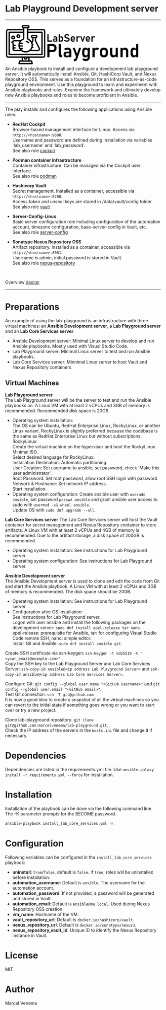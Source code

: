 # Lab Playground Development server

***

<img src="media/banner_lab.png" align="left"/>
An Ansible playbook to install and configure a development lab playground server. It will automatically install Ansible, Git, HashiCorp Vault, and Nexus Repository OSS. This serves as a foundation for an infrastructure-as-code playground environment. Use this playground to learn and experiment with Ansible playbooks and roles. Examine the framework and ultimately develop new Ansible playbooks and roles to become proficient in Ansible.

***

The play installs and configures the following applications using Ansible roles:

- **RedHat Cockpit**<br>
  Browser-based management interface for Linux. Access via `http://<hostname>:9090`.<br>
  Username and password are defined during installation via variables 'lab_username' and 'lab_password'.<br>
  See also role [cockpit](roles/cockpit/README.md)<br>

- **Podman container infrastructure**<br>
  Container infrastructure. Can be managed via the Cockpit user interface.<br>
  See also role [podman](roles/podman/README.md)<br>

- **Hashicorp Vault**<br>
  Secret management. Installed as a container, accessible via `http://<hostname>:8200`.<br>
  Access token and unseal keys are stored in /data/vault/config folder.<br>
  See also role [vault](roles/vault/README.md)<br>

- **Server-Config-Linux**<br>
  Basic server configuration role including configuration of the automation account, timezone configuration, base-server-config in Vault, etc.<br>
  See also role [server-config](roles/server-config/README.md)<br>

- **Sonatype Nexus Repository OSS**<br>
  Artifact repository. Installed as a container, accessible via `http://<hostname>:8081`.<br>
  Username is admin, initial password is stored in Vault.<br>
  See also role [nexus-repository](roles/nexus-repository/README.md)<br>
<br>

Overview [design](docs/DESIGN.md)<br>

***

# Preparations
An example of using the lab-playground is an infrastructure with three virtual machines: an **Ansible Development server**, a **Lab Playground server** and an **Lab Core Services server**.<br>
- Ansible Development server: Minimal Linux server to develop and run Ansible playbooks. Mostly used with Visual Studio Code. <br>
- Lab Playground server: Minimal Linux server to test and run Ansible playbooks.<br>
- Lab Core Services server: Minnimal Linux server to host Vault and Nexus Repository containers.<br>


## Virtual Machines

**Lab Playground server**<br>
The Lab Playground server will be the server to test and run the Ansible playbooks on. A Linux VM with at least 2 vCPUs and 3GB of memory is recommended. Recommended disk space is 20GB.<br>
- Operating system installation:<br> The OS can be Ubuntu, RedHat Enterprise Linux, RockyLinux, or another Linux variant. RockyLinux is slightly preferred because the codebase is the same as RedHat Enterprise Linux but without subscriptions.<br>
RockyLinux:<br>
Create the virtual machine on the hypervisor and boot the RockyLinux Minimal ISO.<br>
Select desired language for RockyLinux.<br>
Installation Destination: Automatic partitioning.<br>
User Creation: Set username to ansible, set password, check 'Make this user administrator'.<br>
Root Password: Set root password, allow root SSH login with password.<br>
Network & Hostname: Set network IP address.<br>
Start installation.<br>
- Operating system configuration: 
Create ansible user with `useradd ansible`, set password `passwd ansible` and grant ansible user access to sudo with `usermod -aG wheel ansible`.<br>
Update OS with `sudo dnf upgrade --all`.<br>


**Lab Core Services server**
The Lab Core Services server will host the Vault container for secret management and Nexus Repository container to store artifacts. A Linux VM with at least 2 vCPUs and 4GB of memory is recommended. Due to the artifact storage, a disk space of 200GB is recommended.<br>
- Operating system installation: See instructions for Lab Playground server.<br>
- Operating system configuration: See instructions for Lab Playground server.<br>


**Ansible Development server**<br>
The Ansible Development server is used to clone and edit the code from Git and start the Ansible playbook. A Linux VM with at least 2 vCPUs and 3GB of memory is recommended. The disk space should be 20GB.<br>
- Operating system installation: See instructions for Lab Playground server.<br>
- Configuration after OS installation:<br>
See instructions for Lab Playground server.<br>
Logon with user ansible and install the following packages on the development server: `sudo dnf install epel-release tar nano`.<br>
epel-release: prerequisite for Ansible, tar: for configuring Visual Studio Code remote SSH, nano: simple editor.<br>
Install Git and Ansible: `sudo dnf install ansible git`.<br>

Create SSH certificate via ssh-keygen: `ssh-keygen -t ed25519 -C "<your_email@example.com>"`<br>
Copy the SSH key to the Lab Playground Server and Lab Core Services Server: `ssh-copy-id ansible@<ip address Lab Playground Server>` and `ssh-copy-id ansible@<ip address Lab Core Services Server>`.<br> 

Configure Git: `git config --global user.name "<GitHub username>"` and `git config --global user.email "<GitHub email>"`.<br>
Test Git connection: `ssh -T git@github.com`<br>
It is now a good idea to create a snapshot of all the virtual machines so you can revert to the initial state if something goes wrong or you want to start over or try a new project.<br>  

Clone lab-playground repository: `git clone git@github.com:marcelvenema/lab-playground.git`.<br>
Check the IP address of the servers in the `hosts.ini` file and change it if necessary.<br>


# Dependencies
Dependencies are listed in the requirements.yml file. Use `ansible-galaxy install -r requirements.yml --force` for installation.<br>


# Installation
Installation of the playbook can be done via the following command line. The -K parameter prompts for the BECOME password.<br>
```bash
ansible-playbook install_lab_core_services.yml -K
```


# Configuration
Following variables can be configured in the `install_lab_core_services` playbook:

- **uninstall**: `true`/`false`, default is `false`. If `true`, roles will be uninstalled before installation.
- **automation_username**: Default is `ansible`. The username for the automation account.
- **automation_password**: If not provided, a password will be generated and stored in Vault.
- **automation_email**: Default is `ansible@me.local`. Used during Nexus Repository OSS creation.
- **vm_name**: Hostname of the VM.
- **vault_repository_url**: Default is `docker.io/hashicorp/vault`.
- **nexus_repository_url**: Default is `docker.io/sonatype/nexus3`.
- **nexus_repository_vault_id**: Unique ID to identify the Nexus Repository instance in Vault.

# License
MIT<br>


# Author
Marcel Venema<br>
